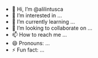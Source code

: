 - 👋 Hi, I’m @alilintusca
- 👀 I’m interested in ...
- 🌱 I’m currently learning ...
- 💞️ I’m looking to collaborate on ...
- 📫 How to reach me ...
- 😄 Pronouns: ...
- ⚡ Fun fact: ...

<!---
alilintusca/alilintusca is a ✨ special ✨ repository because its `README.md` (this file) appears on your GitHub profile.
You can click the Preview link to take a look at your changes.
--->
